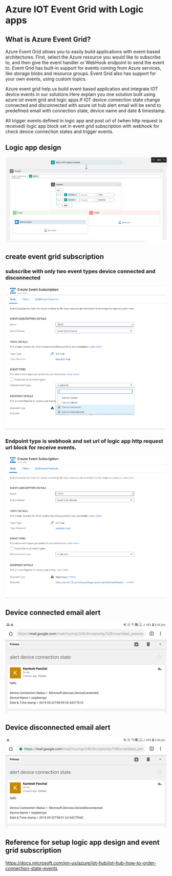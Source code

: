 # Azure IOT Event Grid with Logic apps

## What is Azure Event Grid?

Azure Event Grid allows you to easily build applications with event-based architectures. First, select the Azure resource you would like to subscribe to, and then give the event handler or WebHook endpoint to send the event to. Event Grid has built-in support for events coming from Azure services, like storage blobs and resource groups. Event Grid also has support for your own events, using custom topics.


Azure event grid help us build event based application and integrate IOT device events in our solutions.Here explain you one solution built using azure iot event grid and logic apps.If IOT device connection state change connected and disconnected with azure iot hub alert email will be send to predefined email with connection state, device name and date & timestamp.

All trigger events defined in logic app and post url of (when http request is received) logic app block set in event grid subscription with webhook for check device connection states and trigger events.

## Logic app design

![](logicappdesign.png)

## create event grid subscription

### subscribe with only two event types device connected and disconnected 

![](eventgridsub1.png)

### Endpoint type is webhook and set url of logic app http request url block for receive events.

![](event2.png)

## Device connected email alert 

![](deviceconnected.jpg)

## Device disconnected email alert 

![](devicedisconnected.jpg)

## Reference for setup logic app design and event grid subscription

https://docs.microsoft.com/en-us/azure/iot-hub/iot-hub-how-to-order-connection-state-events
